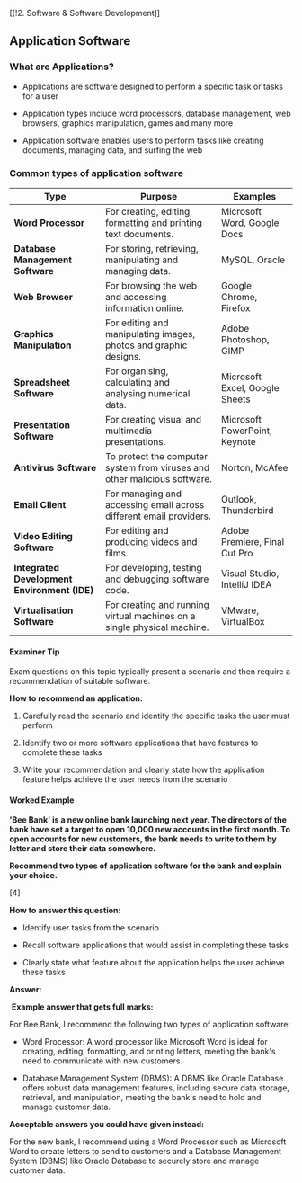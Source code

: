 [[!2. Software & Software Development]]

## Application Software

### What are Applications?

- Applications are software designed to perform a specific task or tasks for a user
    
- Application types include word processors, database management, web browsers, graphics manipulation, games and many more
    
- Application software enables users to perform tasks like creating documents, managing data, and surfing the web
    

### Common types of application software

|**Type**|**Purpose**|**Examples**|
|---|---|---|
|**Word Processor**|For creating, editing, formatting and printing text documents.|Microsoft Word, Google Docs|
|**Database Management Software**|For storing, retrieving, manipulating and managing data.|MySQL, Oracle|
|**Web Browser**|For browsing the web and accessing information online.|Google Chrome, Firefox|
|**Graphics Manipulation**|For editing and manipulating images, photos and graphic designs.|Adobe Photoshop, GIMP|
|**Spreadsheet Software**|For organising, calculating and analysing numerical data.|Microsoft Excel, Google Sheets|
|**Presentation Software**|For creating visual and multimedia presentations.|Microsoft PowerPoint, Keynote|
|**Antivirus Software**|To protect the computer system from viruses and other malicious software.|Norton, McAfee|
|**Email Client**|For managing and accessing email across different email providers.|Outlook, Thunderbird|
|**Video Editing Software**|For editing and producing videos and films.|Adobe Premiere, Final Cut Pro|
|**Integrated Development Environment (IDE)**|For developing, testing and debugging software code.|Visual Studio, IntelliJ IDEA|
|**Virtualisation Software**|For creating and running virtual machines on a single physical machine.|VMware, VirtualBox|

#### Examiner Tip

Exam questions on this topic typically present a scenario and then require a recommendation of suitable software.

**How to recommend an application:**

1. Carefully read the scenario and identify the specific tasks the user must perform
    
2. Identify two or more software applications that have features to complete these tasks
    
3. Write your recommendation and clearly state how the application feature helps achieve the user needs from the scenario
    

#### Worked Example

**'Bee Bank' is a new online bank launching next year. The directors of the bank have set a target to open 10,000 new accounts in the first month. To open accounts for new customers, the bank needs to write to them by letter and store their data somewhere.**

**Recommend two types of application software for the bank and explain your choice.**

[4]

**How to answer this question:**

- Identify user tasks from the scenario
    
- Recall software applications that would assist in completing these tasks
    
- Clearly state what feature about the application helps the user achieve these tasks
    

**Answer:**

 **Example answer that gets full marks:**

For Bee Bank, I recommend the following two types of application software:

- Word Processor: A word processor like Microsoft Word is ideal for creating, editing, formatting, and printing letters, meeting the bank's need to communicate with new customers.
    
- Database Management System (DBMS): A DBMS like Oracle Database offers robust data management features, including secure data storage, retrieval, and manipulation, meeting the bank's need to hold and manage customer data.
    

**Acceptable answers you could have given instead:**

For the new bank, I recommend using a Word Processor such as Microsoft Word to create letters to send to customers and a Database Management System (DBMS) like Oracle Database to securely store and manage customer data.